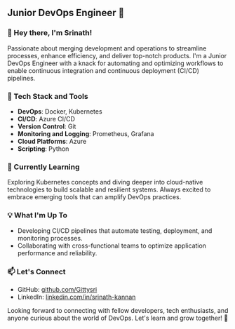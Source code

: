 ## Junior DevOps Engineer 🚀

### 👋 Hey there, I'm Srinath!

Passionate about merging development and operations to streamline processes, enhance efficiency, and deliver top-notch products. I'm a Junior DevOps Engineer with a knack for automating and optimizing workflows to enable continuous integration and continuous deployment (CI/CD) pipelines.

### 🔧 Tech Stack and Tools

- **DevOps**: Docker, Kubernetes
- **CI/CD**: Azure CI/CD
- **Version Control**: Git
- **Monitoring and Logging**: Prometheus, Grafana
- **Cloud Platforms**: Azure
- **Scripting**: Python

### 🌱 Currently Learning

Exploring Kubernetes concepts and diving deeper into cloud-native technologies to build scalable and resilient systems. Always excited to embrace emerging tools that can amplify DevOps practices.

### 💡 What I'm Up To

- Developing CI/CD pipelines that automate testing, deployment, and monitoring processes.
- Collaborating with cross-functional teams to optimize application performance and reliability.

### 📫 Let's Connect

- GitHub: [github.com/Gittysri](https://github.com/Gittysri)
- LinkedIn: [linkedin.com/in/srinath-kannan](https://www.linkedin.com/in/srinath-kannan-14a48219a/)


Looking forward to connecting with fellow developers, tech enthusiasts, and anyone curious about the world of DevOps. Let's learn and grow together! 🤝
